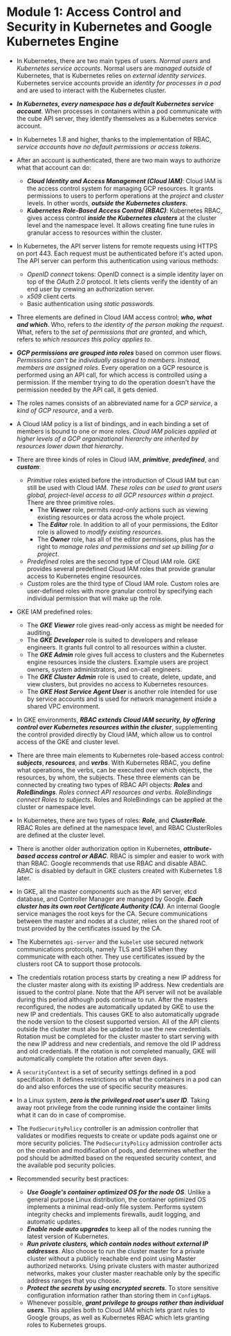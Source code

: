 # Module 1: Access Control and Security in Kubernetes and Google Kubernetes Engine

- In Kubernetes, there are two main types of users. *Normal users* and *Kubernetes service accounts*. Normal users are *managed outside* of Kubernetes, that is Kubernetes relies on *external identity services*. Kubernetes service accounts provide an *identity for processes in a pod* and are used to interact with the Kubernetes cluster.
- ***In Kubernetes, every namespace has a default Kubernetes service account***. When processes in containers within a pod communicate with the cube API server, they identify themselves as a Kubernetes service account.
- In Kubernetes 1.8 and higher, thanks to the implementation of RBAC, *service accounts have no default permissions or access tokens*.
- After an account is authenticated, there are two main ways to authorize what that account can do:
  - ***Cloud Identity and Access Management (Cloud IAM)***: Cloud IAM is the access control system for managing GCP resources. It grants permissions to users to perform operations at the *project* and *cluster* levels. In other words, ***outside the Kubernetes clusters.***
  - ***Kubernetes Role-Based Access Control (RBAC)***: Kubernetes RBAC, gives access control ***inside the Kubernetes clusters*** at the cluster level and the namespace level. It allows creating fine tune rules in granular access to resources within the cluster.
- In Kubernetes, the API server listens for remote requests using HTTPS on port 443. Each request must be authenticated before it's acted upon. The API server can perform this authentication using various methods:
  - *OpenID connect* tokens: OpenID connect is a simple identity layer on top of the *OAuth 2.0* protocol. It lets clients verify the identity of an end user by crewing an authorization server.
  - *x509* client certs
  - Basic authentication using *static passwords*.
- Three elements are defined in Cloud IAM access control; ***who, what and which***. Who, refers to *the identity of the person making the request*. What, refers to the *set of permissions that are granted*, and which, refers to *which resources this policy applies to*.
- ***GCP permissions are grouped into roles*** based on common user flows. *Permissions can't be individually assigned to members. Instead, members are assigned roles*. Every operation on a GCP resource is performed using an API call, for which access is controlled using a permission. If the member trying to do the operation doesn't have the permission needed by the API call, it gets denied.
- The roles names consists of an abbreviated name for a *GCP service*, a *kind of GCP resource*, and a *verb*.
- A Cloud IAM policy is a list of bindings, and in each binding a set of members is bound to one or more roles. *Cloud IAM policies applied at higher levels of a GCP organizational hierarchy are inherited by resources lower down that hierarchy*.
- There are three kinds of roles in Cloud IAM, ***primitive***, ***predefined***, and ***custom***:
  - *Primitive* roles existed before the introduction of Cloud IAM but can still be used with Cloud IAM. *These roles can be used to grant users global, project-level access to all GCP resources within a project*. There are three primitive roles.
    - The ***Viewer*** role, permits *read-only* actions such as viewing existing resources or data across the whole project.
    - The ***Editor*** role. In addition to all of your permissions, the Editor role is allowed to *modify existing resources*.
    - The ***Owner*** role, has all of the editor permissions, plus has the right to *manage roles and permissions and set up billing for a project*.
  - *Predefined* roles are the second type of Cloud IAM role. GKE provides several predefined Cloud IAM roles that provide granular access to Kubernetes engine resources.
  - *Custom* roles are the third type of Cloud IAM role. Custom roles are user-defined roles with more granular control by specifying each individual permission that will make up the role.

- GKE IAM predefined roles:
  - The ***GKE Viewer*** role gives read-only access as might be needed for auditing.
  - The ***GKE Developer*** role is suited to developers and release engineers. It grants full control to all resources within a cluster.
  - The ***GKE Admin*** role gives full access to clusters and the Kubernetes engine resources inside the clusters. Example users are project owners, system administrators, and on-call engineers.
  - The ***GKE Cluster Admin*** role is used to create, delete, update, and view clusters, but provides no access to Kubernetes resources.
  - The ***GKE Host Service Agent User*** is another role intended for use by service accounts and is used for network management inside a shared VPC environment.
- In GKE environments, ***RBAC extends Cloud IAM security, by offering control over Kubernetes resources within the cluster***, supplementing the control provided directly by Cloud IAM, which allow us to control access of the GKE and cluster level.
- There are three main elements to Kubernetes role-based access control: ***subjects***, ***resources***, and ***verbs***. With Kubernetes RBAC, you define what operations, the verbs, can be executed over which objects, the resources, by whom, the subjects. These three elements can be connected by creating two types of RBAC API objects: ***Roles*** and ***RoleBindings***. *Roles connect API resources and verbs. RoleBindings connect Roles to subjects*. Roles and RoleBindings can be applied at the cluster or namespace level.
- In Kubernetes, there are two types of roles: ***Role***, and ***ClusterRole***. RBAC Roles are defined at the namespace level, and RBAC ClusterRoles are defined at the cluster level.
- There is another older authorization option in Kubernetes, ***attribute-based access control or ABAC***. RBAC is simpler and easier to work with than RBAC. Google recommends that use RBAC and disable ABAC. ABAC is disabled by default in GKE clusters created with Kubernetes 1.8 later.
- In GKE, all the master components such as the API server, etcd database, and Controller Manager are managed by Google. ***Each cluster has its own root Certificate Authority (CA)***. An internal Google service manages the root keys for the CA. Secure communications between the master and nodes at a cluster, relies on the shared root of trust provided by the certificates issued by the CA.
- The Kubernetes `api-server` and the `kubelet` use secured network communications protocols, namely TLS and SSH when they communicate with each other. They use certificates issued by the clusters root CA to support those protocols.
- The credentials rotation process starts by creating a new IP address for the cluster master along with its existing IP address. New credentials are issued to the control plane. Note that the API server will not be available during this period although pods continue to run. After the masters reconfigured, the nodes are automatically updated by GKE to use the new IP and credentials. This causes GKE to also automatically upgrade the node version to the closest supported version. All of the API clients outside the cluster must also be updated to use the new credentials. Rotation must be completed for the cluster master to start serving with the new IP address and new credentials, and remove the old IP address and old credentials. If the rotation is not completed manually, GKE will automatically complete the rotation after seven days.
- A `securityContext` is a set of security settings defined in a pod specification. It defines restrictions on what the containers in a pod can do and also enforces the use of specific security measures.
- In a Linux system, ***zero is the privileged root user's user ID***. Taking away root privilege from the code running inside the container limits what it can do in case of compromise.
- The `PodSecurityPolicy` controller is an admission controller that validates or modifies requests to create or update pods against one or more security policies. The `PodSecurityPolicy` admission controller acts on the creation and modification of pods, and determines whether the pod should be admitted based on the requested security context, and the available pod security policies.
- Recommended security best practices:
  - ***Use Google's container optimized OS for the node OS***. Unlike a general purpose Linux distribution, the container optimized OS implements a minimal read-only file system. Performs system integrity checks and implements firewalls, audit logging, and automatic updates.
  - ***Enable node auto upgrades*** to keep all of the nodes running the latest version of Kubernetes.
  - ***Run private clusters, which contain nodes without external IP addresses***. Also choose to run the cluster master for a private cluster without a publicly reachable end point using Master authorized networks. Using private clusters with master authorized networks, makes your cluster master reachable only by the specific address ranges that you choose.
  - ***Protect the secrets by using encrypted secrets***. To store sensitive configuration information rather than storing them in `ConfigMap`s.
  - Whenever possible, ***grant privilege to groups rather than individual users***. This applies both to Cloud IAM which lets grant rules to Google groups, as well as Kubernetes RBAC which lets granting roles to Kubernetes groups.
